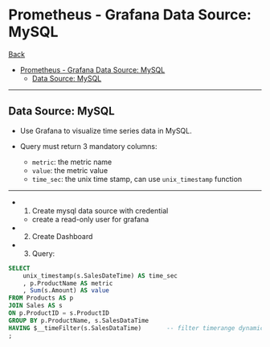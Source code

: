 # Prometheus - Grafana Data Source: MySQL

[Back](../../index.md)

- [Prometheus - Grafana Data Source: MySQL](#prometheus---grafana-data-source-mysql)
  - [Data Source: MySQL](#data-source-mysql)

---

## Data Source: MySQL

- Use Grafana to visualize time series data in MySQL.

- Query must return 3 mandatory columns:
  - `metric`: the metric name
  - `value`: the metric value
  - `time_sec`: the unix time stamp, can use `unix_timestamp` function

---

- 1. Create mysql data source with credential
  - create a read-only user for grafana
- 2. Create Dashboard
- 3. Query:

```sql
SELECT
    unix_timestamp(s.SalesDateTime) AS time_sec
    , p.ProductName AS metric
    , Sum(s.Amount) AS value
FROM Products AS p
JOIN Sales AS s
ON p.ProductID = s.ProductID
GROUP BY p.ProductName, s.SalesDataTime
HAVING $__timeFilter(s.SalesDataTime)       -- filter timerange dynamically.
;
```
